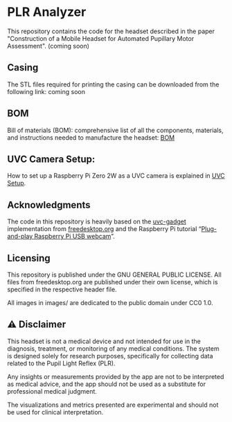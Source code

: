 # PLR Analyzer

This repository contains the code for the headset described in the paper "Construction of a Mobile Headset for Automated Pupillary Motor Assessment". (coming soon)

## Casing
The STL files required for printing the casing can be downloaded from the following link: coming soon

## BOM
Bill of materials (BOM): comprehensive list of all the components, materials, and instructions needed to manufacture the headset: [BOM](docs/BOM.md)

## UVC Camera Setup:
How to set up a Raspberry Pi Zero 2W as a UVC camera is explained in [UVC Setup](docs/UVC_SETUP.md).

## Acknowledgments
The code in this repository is heavily based on the [uvc-gadget](https://gitlab.freedesktop.org/camera/uvc-gadget) implementation from [freedesktop.org](https://www.freedesktop.org/wiki/) and the Raspberry Pi tutorial “[Plug-and-play Raspberry Pi USB webcam](https://www.raspberrypi.com/tutorials/plug-and-play-raspberry-pi-usb-webcam/)”.

## Licensing
This repository is published under the GNU GENERAL PUBLIC LICENSE. All files from freedesktop.org are published under their own license, which is specified in the respective header file.

All images in images/ are dedicated to the public domain under CC0 1.0.


## ⚠️ Disclaimer 
This headset is not a medical device and not intended for use in the diagnosis, treatment, or monitoring of any medical conditions. The system is designed solely for research purposes, specifically for collecting data related to the Pupil Light Reflex (PLR).

Any insights or measurements provided by the app are not to be interpreted as medical advice, and the app should not be used as a substitute for professional medical judgment.

The visualizations and metrics presented are experimental and should not be used for clinical interpretation.